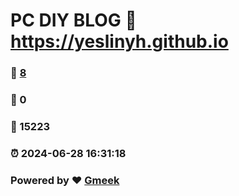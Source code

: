 # PC DIY BLOG :link: https://yeslinyh.github.io 
### :page_facing_up: [8](https://yeslinyh.github.io/tag.html) 
### :speech_balloon: 0 
### :hibiscus: 15223 
### :alarm_clock: 2024-06-28 16:31:18 
### Powered by :heart: [Gmeek](https://github.com/Meekdai/Gmeek)
